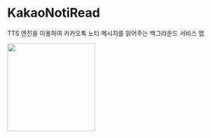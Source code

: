# KakaoNotiRead

TTS 엔진을 이용하여 카카오톡 노티 메시지를 읽어주는 백그라운드 서비스 앱

<img width ="200" src="https://user-images.githubusercontent.com/28755528/61182594-c26d4600-a670-11e9-84f8-a732224c2039.jp">
